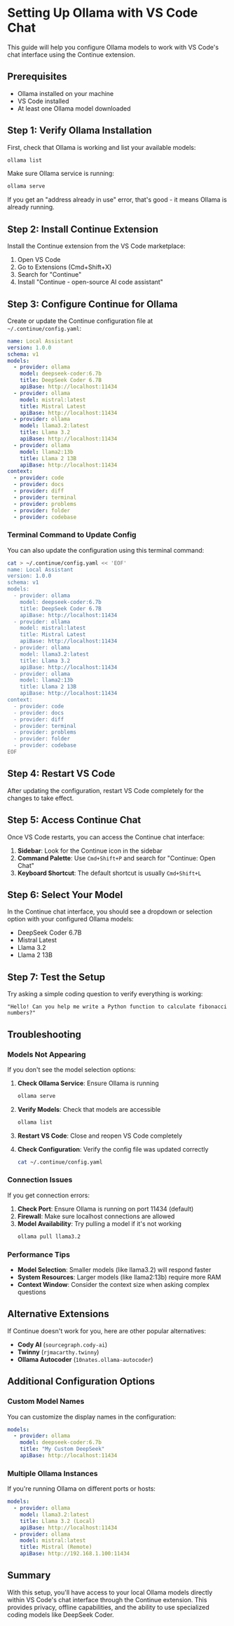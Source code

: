 # Setting Up Ollama with VS Code Chat

This guide will help you configure Ollama models to work with VS Code's chat interface using the Continue extension.

## Prerequisites

- Ollama installed on your machine
- VS Code installed
- At least one Ollama model downloaded

## Step 1: Verify Ollama Installation

First, check that Ollama is working and list your available models:

```bash
ollama list
```

Make sure Ollama service is running:

```bash
ollama serve
```

If you get an "address already in use" error, that's good - it means Ollama is already running.

## Step 2: Install Continue Extension

Install the Continue extension from the VS Code marketplace:

1. Open VS Code
2. Go to Extensions (Cmd+Shift+X)
3. Search for "Continue"
4. Install "Continue - open-source AI code assistant"

## Step 3: Configure Continue for Ollama

Create or update the Continue configuration file at `~/.continue/config.yaml`:

```yaml
name: Local Assistant
version: 1.0.0
schema: v1
models:
  - provider: ollama
    model: deepseek-coder:6.7b
    title: DeepSeek Coder 6.7B
    apiBase: http://localhost:11434
  - provider: ollama
    model: mistral:latest
    title: Mistral Latest
    apiBase: http://localhost:11434
  - provider: ollama
    model: llama3.2:latest
    title: Llama 3.2
    apiBase: http://localhost:11434
  - provider: ollama
    model: llama2:13b
    title: Llama 2 13B
    apiBase: http://localhost:11434
context:
  - provider: code
  - provider: docs
  - provider: diff
  - provider: terminal
  - provider: problems
  - provider: folder
  - provider: codebase
```

### Terminal Command to Update Config

You can also update the configuration using this terminal command:

```bash
cat > ~/.continue/config.yaml << 'EOF'
name: Local Assistant
version: 1.0.0
schema: v1
models:
  - provider: ollama
    model: deepseek-coder:6.7b
    title: DeepSeek Coder 6.7B
    apiBase: http://localhost:11434
  - provider: ollama
    model: mistral:latest
    title: Mistral Latest
    apiBase: http://localhost:11434
  - provider: ollama
    model: llama3.2:latest
    title: Llama 3.2
    apiBase: http://localhost:11434
  - provider: ollama
    model: llama2:13b
    title: Llama 2 13B
    apiBase: http://localhost:11434
context:
  - provider: code
  - provider: docs
  - provider: diff
  - provider: terminal
  - provider: problems
  - provider: folder
  - provider: codebase
EOF
```

## Step 4: Restart VS Code

After updating the configuration, restart VS Code completely for the changes to take effect.

## Step 5: Access Continue Chat

Once VS Code restarts, you can access the Continue chat interface:

1. **Sidebar**: Look for the Continue icon in the sidebar
2. **Command Palette**: Use `Cmd+Shift+P` and search for "Continue: Open Chat"
3. **Keyboard Shortcut**: The default shortcut is usually `Cmd+Shift+L`

## Step 6: Select Your Model

In the Continue chat interface, you should see a dropdown or selection option with your configured Ollama models:

- DeepSeek Coder 6.7B
- Mistral Latest
- Llama 3.2
- Llama 2 13B

## Step 7: Test the Setup

Try asking a simple coding question to verify everything is working:

```
"Hello! Can you help me write a Python function to calculate fibonacci numbers?"
```

## Troubleshooting

### Models Not Appearing

If you don't see the model selection options:

1. **Check Ollama Service**: Ensure Ollama is running
   ```bash
   ollama serve
   ```

2. **Verify Models**: Check that models are accessible
   ```bash
   ollama list
   ```

3. **Restart VS Code**: Close and reopen VS Code completely

4. **Check Configuration**: Verify the config file was updated correctly
   ```bash
   cat ~/.continue/config.yaml
   ```

### Connection Issues

If you get connection errors:

1. **Check Port**: Ensure Ollama is running on port 11434 (default)
2. **Firewall**: Make sure localhost connections are allowed
3. **Model Availability**: Try pulling a model if it's not working
   ```bash
   ollama pull llama3.2
   ```

### Performance Tips

- **Model Selection**: Smaller models (like llama3.2) will respond faster
- **System Resources**: Larger models (like llama2:13b) require more RAM
- **Context Window**: Consider the context size when asking complex questions

## Alternative Extensions

If Continue doesn't work for you, here are other popular alternatives:

- **Cody AI** (`sourcegraph.cody-ai`)
- **Twinny** (`rjmacarthy.twinny`)
- **Ollama Autocoder** (`10nates.ollama-autocoder`)

## Additional Configuration Options

### Custom Model Names

You can customize the display names in the configuration:

```yaml
models:
  - provider: ollama
    model: deepseek-coder:6.7b
    title: "My Custom DeepSeek"
    apiBase: http://localhost:11434
```

### Multiple Ollama Instances

If you're running Ollama on different ports or hosts:

```yaml
models:
  - provider: ollama
    model: llama3.2:latest
    title: Llama 3.2 (Local)
    apiBase: http://localhost:11434
  - provider: ollama
    model: mistral:latest
    title: Mistral (Remote)
    apiBase: http://192.168.1.100:11434
```

## Summary

With this setup, you'll have access to your local Ollama models directly within VS Code's chat interface through the Continue extension. This provides privacy, offline capabilities, and the ability to use specialized coding models like DeepSeek Coder.
